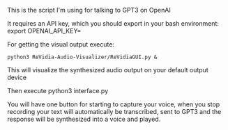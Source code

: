 This is the script I'm using for talking to GPT3 on OpenAI

It requires an API key, which you should export in your bash environment:
    export OPENAI_API_KEY=<API KEY>

For getting the visual output execute:

    python3 ReVidia-Audio-Visualizer/ReVidiaGUI.py &

This will visualize the synthesized audio output on your default output device

Then execute
    python3 interface.py

You will have one button for starting to capture your voice, when you stop recording
your text will automatically be transcribed, sent to GPT3 and the response will be
synthesized into a voice and played.
